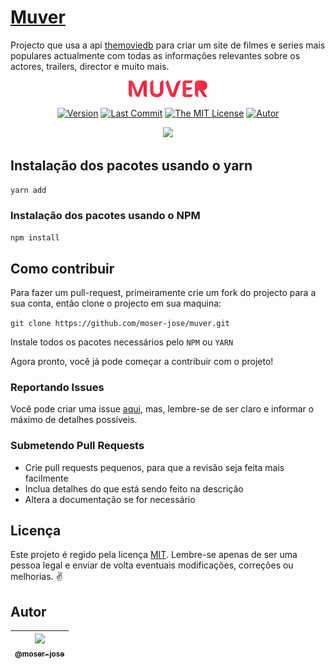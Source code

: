 # [Muver](http://github.io/moser-jose/muver)

Projecto que usa a api [themoviedb](https://www.themoviedb.org/) para criar um site de filmes e series mais populares actualmente com todas as informações relevantes sobre os actores, trailers, director e muito mais.

<p align="center">
    <img src="src/assets/img/muver.svg" width="25%">
</p>

 <div align="center">

[![Version](https://img.shields.io/github/package-json/v/moser-jose/muver)](https://github.com/moser-jose/muver)
[![Last Commit](https://img.shields.io/github/last-commit/moser-jose/muver)](https://github.com/moser-jose/muver)
[![The MIT License](https://img.shields.io/github/license/moser-jose/muver)](http://opensource.org/licenses/MIT)
[![Autor](https://img.shields.io/static/v1?label=autor&message=moser-jose&color=red)](https://github.com/moser-jose?tab=repositories)

</div>

<p align="center">
    <img src="src/assets/img/home.png">

</p>

## Instalação dos pacotes usando o yarn

`yarn add`

### Instalação dos pacotes usando o NPM

`npm install`

## Como contribuir

Para fazer um pull-request, primeiramente crie um fork do projecto para a sua conta, então clone o projecto em sua maquina:

`git clone https://github.com/moser-jose/muver.git`

Instale todos os pacotes necessários pelo ``NPM`` ou ``YARN``

Agora pronto, você já pode começar a contribuir com o projeto!

### Reportando Issues

Você pode criar uma issue [aqui](https://github.com/moser-jose/muver/issues), mas, lembre-se de ser claro e informar o máximo de detalhes possíveis.

### Submetendo Pull Requests

* Crie pull requests pequenos, para que a revisão seja feita mais facilmente
* Inclua detalhes do que está sendo feito na descrição
* Altera a documentação se for necessário

## Licença

Este projeto é regido pela licença [MIT](/LICENSE.md).
Lembre-se apenas de ser uma pessoa legal e enviar de volta eventuais modificações, correções ou melhorias. ✌️

## Autor

| [<img src="https://avatars0.githubusercontent.com/u/8234620?" width="115"><br><sub>@moser-jose</sub>](https://github.com/moser-jose) |
| :---: |
